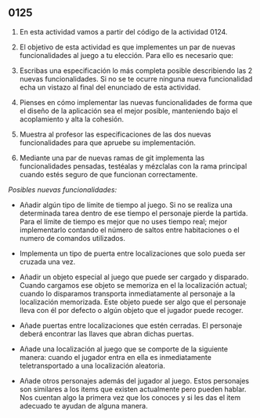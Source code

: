## 0125

1. En esta actividad vamos a partir del código de la actividad 0124.

2. El objetivo de esta actividad es que implementes un par de nuevas funcionalidades al juego a tu elección. Para ello es necesario que:

  1. Escribas una especificación lo más completa posible describiendo las 2 nuevas funcionalidades. Si no se te ocurre ninguna nueva funcionalidad echa un vistazo al final del enunciado de esta actividad. 
  
  2. Pienses en cómo implementar las nuevas funcionalidades de forma que el diseño de la aplicación sea el mejor posible, manteniendo bajo el acoplamiento y alta la cohesión. 

  3. Muestra al profesor las especificaciones de las dos nuevas funcionalidades para que apruebe su implementación.

  4. Mediante una par de nuevas ramas de git implementa las funcionalidades pensadas, testéalas y mézclalas con la rama principal cuando estés seguro de que funcionan correctamente.


_Posibles nuevas funcionalidades:_

* Añadir algún tipo de límite de tiempo al juego. Si no se realiza una determinada tarea dentro de ese tiempo el personaje pierde la partida. Para el límite de tiempo es mejor que no uses tiempo real; mejor implementarlo contando el número de saltos entre habitaciones o el numero de comandos utilizados. 

* Implementa un tipo de puerta entre localizaciones que solo pueda ser cruzada una vez.

* Añadir un objeto especial al juego que puede ser cargado y disparado. Cuando cargamos ese objeto se memoriza en el la localización actual; cuando lo disparamos transporta inmediatamente al personaje a la localización memorizada. Este objeto puede ser algo que el personaje lleva con él por defecto o algún objeto que el jugador puede recoger.

* Añade puertas entre localizaciones que estén cerradas. El personaje deberá encontrar las llaves que abran dichas puertas.

* Añade una localización al juego que se comporte de la siguiente manera: cuando el jugador entra en ella es inmediatamente teletransportado a una localización aleatoria. 

* Añade otros personajes además del jugador al juego. Estos personajes son similares a los items que existen actualmente pero pueden hablar. Nos cuentan algo la primera vez que los conoces y si les das el item adecuado te ayudan de alguna manera.
